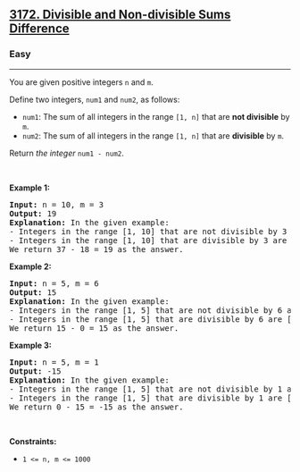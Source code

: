 <h2><a href="https://leetcode.com/problems/divisible-and-non-divisible-sums-difference">3172. Divisible and Non-divisible Sums Difference</a></h2><h3>Easy</h3><hr><p>You are given positive integers <code>n</code> and <code>m</code>.</p>

<p>Define two integers, <code>num1</code> and <code>num2</code>, as follows:</p>

<ul>
	<li><code>num1</code>: The sum of all integers in the range <code>[1, n]</code> that are <strong>not divisible</strong> by <code>m</code>.</li>
	<li><code>num2</code>: The sum of all integers in the range <code>[1, n]</code> that are <strong>divisible</strong> by <code>m</code>.</li>
</ul>

<p>Return <em>the integer</em> <code>num1 - num2</code>.</p>

<p>&nbsp;</p>
<p><strong class="example">Example 1:</strong></p>

<pre>
<strong>Input:</strong> n = 10, m = 3
<strong>Output:</strong> 19
<strong>Explanation:</strong> In the given example:
- Integers in the range [1, 10] that are not divisible by 3 are [1,2,4,5,7,8,10], num1 is the sum of those integers = 37.
- Integers in the range [1, 10] that are divisible by 3 are [3,6,9], num2 is the sum of those integers = 18.
We return 37 - 18 = 19 as the answer.
</pre>

<p><strong class="example">Example 2:</strong></p>

<pre>
<strong>Input:</strong> n = 5, m = 6
<strong>Output:</strong> 15
<strong>Explanation:</strong> In the given example:
- Integers in the range [1, 5] that are not divisible by 6 are [1,2,3,4,5], num1 is the sum of those integers = 15.
- Integers in the range [1, 5] that are divisible by 6 are [], num2 is the sum of those integers = 0.
We return 15 - 0 = 15 as the answer.
</pre>

<p><strong class="example">Example 3:</strong></p>

<pre>
<strong>Input:</strong> n = 5, m = 1
<strong>Output:</strong> -15
<strong>Explanation:</strong> In the given example:
- Integers in the range [1, 5] that are not divisible by 1 are [], num1 is the sum of those integers = 0.
- Integers in the range [1, 5] that are divisible by 1 are [1,2,3,4,5], num2 is the sum of those integers = 15.
We return 0 - 15 = -15 as the answer.
</pre>

<p>&nbsp;</p>
<p><strong>Constraints:</strong></p>

<ul>
	<li><code>1 &lt;= n, m &lt;= 1000</code></li>
</ul>
